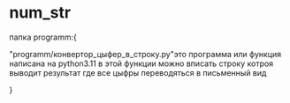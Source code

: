 # num_str
папка programm:{
  
  "programm/конвертор_цыфер_в_строку.py"это программа или функция написана на python3.11 в этой функции можно вписать строку котроя выводит результат где все цыфры переводяться в письменный вид

}
